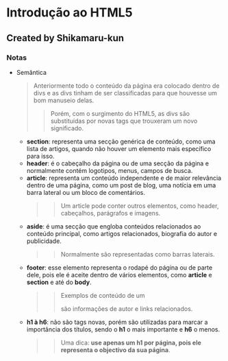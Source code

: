 # Introdução ao HTML5

## Created by Shikamaru-kun

### Notas

 - Semântica
 
   > Anteriormente todo o conteúdo da página era colocado dentro de divs e as divs tinham de ser classificadas para que houvesse um bom manuseio delas.
   >
   >> Porém, com o surgimento do HTML5, as divs são substituídas por novas tags que trouxeram um novo significado.
   >
   - **section**: representa uma secção genérica de conteúdo, como uma lista de artigos, quando não houver um elemento mais específico para isso.
   - **header**: é o cabeçalho da página ou de uma secção da página e normalmente contém logotipos, menus, campos de busca.
   - **article**: representa um conteúdo independente e de maior relevância dentro de uma página, como um post de blog, uma notícia em uma barra lateral ou um bloco de comentários.
     >> Um article pode conter outros elementos, como header, cabeçalhos, parágrafos e imagens.
	 >
   - **aside**: é uma secção que engloba conteúdos relacionados ao conteúdo principal, como artigos relacionados, biografia do autor e publicidade.
     >> Normalmente são representadas como barras laterais.
	 >
   - **footer**: esse elemento representa o rodapé do página ou de parte dele, pois ele é aceite dentro de vários elementos, como **article** e **section** e até do **body**.
	 >> Exemplos de conteúdo de um <footer> são informações de autor e links relacionados.
	 >
   - **h1 à h6**: não são tags novas, porém são utilizadas para marcar a importância dos títulos, sendo o **h1** o mais importante e **h6** o menos.
     >> Uma dica: **use apenas um h1 por página, pois ele representa o objectivo da sua página**.
	 >
